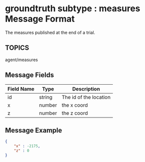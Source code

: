 # groundtruth subtype : measures Message Format
The measures published at the end of a trial.  

## TOPICS

agent/measures

## Message Fields

| Field Name | Type | Description|
 --- | --- | ---
| id | string | The id of the location
| x | number | the x coord 
| z | number | the z coord 

## Message Example

```json
{
    "x" : -2175,
    "z" : 0
}